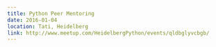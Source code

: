 ```yaml
---
title: Python Peer Mentoring
date: 2016-01-04
location: Tati, Heidelberg
link: http://www.meetup.com/HeidelbergPython/events/qldbglyvcbgb/
---
```

